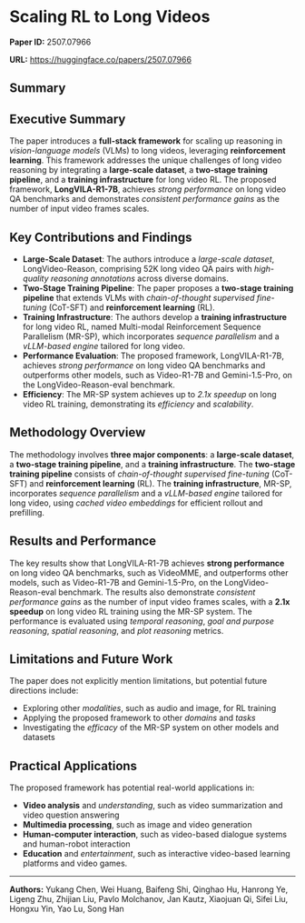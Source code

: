 # Scaling RL to Long Videos

**Paper ID:** 2507.07966

**URL:** https://huggingface.co/papers/2507.07966

## Summary

## Executive Summary
The paper introduces a **full-stack framework** for scaling up reasoning in *vision-language models* (VLMs) to long videos, leveraging **reinforcement learning**. This framework addresses the unique challenges of long video reasoning by integrating a **large-scale dataset**, a **two-stage training pipeline**, and a **training infrastructure** for long video RL. The proposed framework, **LongVILA-R1-7B**, achieves *strong performance* on long video QA benchmarks and demonstrates *consistent performance gains* as the number of input video frames scales.

## Key Contributions and Findings
* **Large-Scale Dataset**: The authors introduce a *large-scale dataset*, LongVideo-Reason, comprising 52K long video QA pairs with *high-quality reasoning annotations* across diverse domains.
* **Two-Stage Training Pipeline**: The paper proposes a **two-stage training pipeline** that extends VLMs with *chain-of-thought supervised fine-tuning* (CoT-SFT) and **reinforcement learning** (RL).
* **Training Infrastructure**: The authors develop a **training infrastructure** for long video RL, named Multi-modal Reinforcement Sequence Parallelism (MR-SP), which incorporates *sequence parallelism* and a *vLLM-based engine* tailored for long video.
* **Performance Evaluation**: The proposed framework, LongVILA-R1-7B, achieves *strong performance* on long video QA benchmarks and outperforms other models, such as Video-R1-7B and Gemini-1.5-Pro, on the LongVideo-Reason-eval benchmark.
* **Efficiency**: The MR-SP system achieves up to *2.1x speedup* on long video RL training, demonstrating its *efficiency* and *scalability*.

## Methodology Overview
The methodology involves **three major components**: a **large-scale dataset**, a **two-stage training pipeline**, and a **training infrastructure**. The **two-stage training pipeline** consists of *chain-of-thought supervised fine-tuning* (CoT-SFT) and **reinforcement learning** (RL). The **training infrastructure**, MR-SP, incorporates *sequence parallelism* and a *vLLM-based engine* tailored for long video, using *cached video embeddings* for efficient rollout and prefilling.

## Results and Performance
The key results show that LongVILA-R1-7B achieves **strong performance** on long video QA benchmarks, such as VideoMME, and outperforms other models, such as Video-R1-7B and Gemini-1.5-Pro, on the LongVideo-Reason-eval benchmark. The results also demonstrate *consistent performance gains* as the number of input video frames scales, with a **2.1x speedup** on long video RL training using the MR-SP system. The performance is evaluated using *temporal reasoning*, *goal and purpose reasoning*, *spatial reasoning*, and *plot reasoning* metrics.

## Limitations and Future Work
The paper does not explicitly mention limitations, but potential future directions include:
* Exploring other *modalities*, such as audio and image, for RL training
* Applying the proposed framework to other *domains* and *tasks*
* Investigating the *efficacy* of the MR-SP system on other models and datasets

## Practical Applications
The proposed framework has potential real-world applications in:
* **Video analysis** and *understanding*, such as video summarization and video question answering
* **Multimedia processing**, such as image and video generation
* **Human-computer interaction**, such as video-based dialogue systems and human-robot interaction
* **Education** and *entertainment*, such as interactive video-based learning platforms and video games.

---

**Authors:** Yukang Chen, Wei Huang, Baifeng Shi, Qinghao Hu, Hanrong Ye, Ligeng Zhu, Zhijian Liu, Pavlo Molchanov, Jan Kautz, Xiaojuan Qi, Sifei Liu, Hongxu Yin, Yao Lu, Song Han
